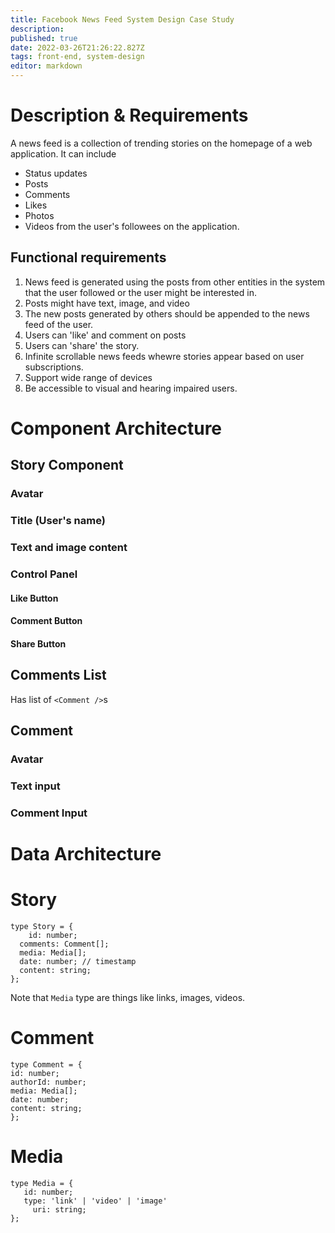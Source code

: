 ```yaml
---
title: Facebook News Feed System Design Case Study
description: 
published: true
date: 2022-03-26T21:26:22.827Z
tags: front-end, system-design
editor: markdown
---
```


# Description & Requirements
A news feed is a collection of trending stories on the homepage of a web application. It can include 
- Status updates
- Posts
- Comments
- Likes
- Photos
- Videos
from the user's followees on the application.
## Functional requirements
1. News feed is generated using the posts from other entities in the system that the user followed or the user might be interested in.
2. Posts might have text, image, and video
3. The new posts generated by others should be appended to the news feed of the user.
4. Users can 'like' and comment on posts
5. Users can 'share' the story.
6. Infinite scrollable news feeds whewre stories appear based on user subscriptions. 
7. Support wide range of devices
8. Be accessible to visual and hearing impaired users.

# Component Architecture
## Story Component
### Avatar
### Title (User's name)
### Text and image content
### Control Panel
#### Like Button
#### Comment Button
#### Share Button

## Comments List
Has list of `<Comment />`s 
## Comment
### Avatar
### Text input
### Comment Input

# Data Architecture
# Story
```
type Story = {
	id: number;
  comments: Comment[];
  media: Media[];
  date: number; // timestamp
  content: string;
};
```
Note that `Media` type are things like links, images, videos.
# Comment
```
type Comment = {
id: number;
authorId: number;
media: Media[];
date: number;
content: string;
};
```
# Media 
```
type Media = {
   id: number;
   type: 'link' | 'video' | 'image'
	 uri: string;
};
```